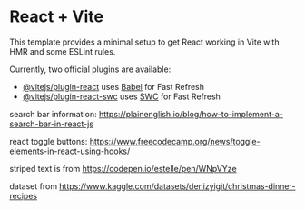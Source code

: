 # React + Vite

This template provides a minimal setup to get React working in Vite with HMR and some ESLint rules.

Currently, two official plugins are available:

- [@vitejs/plugin-react](https://github.com/vitejs/vite-plugin-react/blob/main/packages/plugin-react/README.md) uses [Babel](https://babeljs.io/) for Fast Refresh
- [@vitejs/plugin-react-swc](https://github.com/vitejs/vite-plugin-react-swc) uses [SWC](https://swc.rs/) for Fast Refresh


search bar information: https://plainenglish.io/blog/how-to-implement-a-search-bar-in-react-js

react toggle buttons: https://www.freecodecamp.org/news/toggle-elements-in-react-using-hooks/

striped text is from https://codepen.io/estelle/pen/WNpVYze 

dataset from https://www.kaggle.com/datasets/denizyigit/christmas-dinner-recipes
